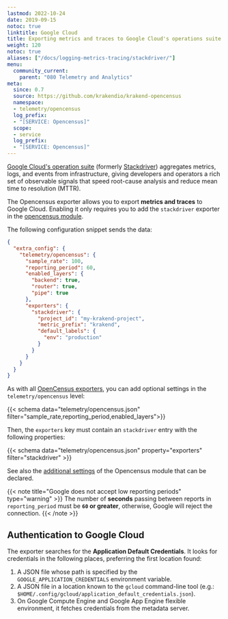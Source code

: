 ```yaml
---
lastmod: 2022-10-24
date: 2019-09-15
notoc: true
linktitle: Google Cloud
title: Exporting metrics and traces to Google Cloud's operations suite
weight: 120
notoc: true
aliases: ["/docs/logging-metrics-tracing/stackdriver/"]
menu:
  community_current:
    parent: "080 Telemetry and Analytics"
meta:
  since: 0.7
  source: https://github.com/krakendio/krakend-opencensus
  namespace:
  - telemetry/opencensus
  log_prefix:
  - "[SERVICE: Opencensus]"
  scope:
  - service
  log_prefix:
  - "[SERVICE: Opencensus]"
---
```


[Google Cloud's operation suite](https://cloud.google.com/products/operations) (formerly [Stackdriver](https://cloud.google.com/stackdriver/)) aggregates metrics, logs, and events from infrastructure, giving developers and operators a rich set of observable signals that speed root-cause analysis and reduce mean time to resolution (MTTR).

The Opencensus exporter allows you to export **metrics and traces** to Google Cloud. Enabling it only requires you to add the `stackdriver` exporter in the [opencensus module](/docs/telemetry/opencensus/).

The following configuration snippet sends the data:

```json
{
  "extra_config": {
    "telemetry/opencensus": {
      "sample_rate": 100,
      "reporting_period": 60,
      "enabled_layers": {
        "backend": true,
        "router": true,
        "pipe": true
      },
      "exporters": {
        "stackdriver": {
          "project_id": "my-krakend-project",
          "metric_prefix": "krakend",
          "default_labels": {
            "env": "production"
          }
        }
      }
    }
  }
}
```

As with all [OpenCensus exporters](/docs/telemetry/opencensus/), you can add optional settings in the `telemetry/opencensus` level:

{{< schema data="telemetry/opencensus.json" filter="sample_rate,reporting_period,enabled_layers">}}

Then, the `exporters` key must contain an `stackdriver` entry with the following properties:

{{< schema data="telemetry/opencensus.json" property="exporters" filter="stackdriver" >}}

See also the [additional settings](/docs/telemetry/opencensus/) of the Opencensus module that can be declared.

{{< note title="Google does not accept low reporting periods" type="warning" >}}
The number of **seconds** passing between reports in `reporting_period` must be **`60` or greater**, otherwise, Google will reject the connection.
{{< /note >}}

## Authentication to Google Cloud
The exporter searches for the **Application Default Credentials**. It looks for credentials in the following places, preferring the first location found:

1. A JSON file whose path is specified by the `GOOGLE_APPLICATION_CREDENTIALS` environment variable.
2. A JSON file in a location known to the `gcloud` command-line tool (e.g.: `$HOME/.config/gcloud/application_default_credentials.json`).
3. On Google Compute Engine and Google App Engine flexible environment, it fetches credentials from the metadata server.